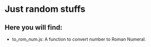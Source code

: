 # Just random stuffs
## Here you will find:
- to_rom_num.js: A function to convert number to Roman Numeral. 
